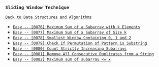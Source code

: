 ### `Sliding Window Technique`

[`Back to Data Structures and Algorithms`](../readme.md)

* [`Easy -- [0076] Maximum Sum of a Subarray with k Elements`]()
* [`Easy -- [0077] Maximum Sum of a Subarray of Size k`]()
* [`Easy -- [0078] Smallest Window Containing 0, 1 and 2`]()
* [`Easy -- [0079] Check If Permutation of Pattern is Substring`]()
* [`Easy -- [0080] Count Strictly Increasing Subarrays`]()
* [`Easy -- [0081] Remove All Consecutive Duplicates from a String`]()
* [`Easy -- [0082] Maximum sum of subarray <= x`]()
